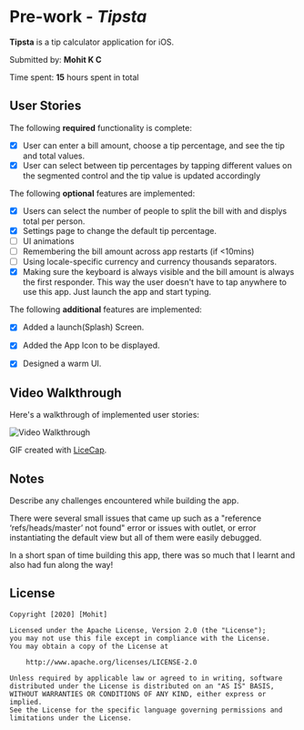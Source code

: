 # Pre-work - *Tipsta*

**Tipsta** is a tip calculator application for iOS.

Submitted by: **Mohit K C**

Time spent: **15** hours spent in total

## User Stories

The following **required** functionality is complete:

* [x] User can enter a bill amount, choose a tip percentage, and see the tip and total values.
* [x] User can select between tip percentages by tapping different values on the segmented control and the tip value is updated accordingly

The following **optional** features are implemented:

* [x] Users can select the number of people to split the bill with and displys total per person.
* [x] Settings page to change the default tip percentage.
* [ ] UI animations
* [ ] Remembering the bill amount across app restarts (if <10mins)
* [ ] Using locale-specific currency and currency thousands separators.
* [x] Making sure the keyboard is always visible and the bill amount is always the first responder. This way the user doesn't have to tap anywhere to use this app. Just launch the app and start typing.

The following **additional** features are implemented:

* [x] Added a launch(Splash) Screen.
* [x] Added the App Icon to be displayed.
* [x] Designed a warm UI.


## Video Walkthrough

Here's a walkthrough of implemented user stories:

<img src='https://i.imgur.com/Q9OEEC3.gif' title='Video Walkthrough' width='' alt='Video Walkthrough' />

GIF created with [LiceCap](http://www.cockos.com/licecap/).

## Notes

Describe any challenges encountered while building the app.

There were several small issues that came up such as a "reference ‘refs/heads/master’ not found" error or issues with outlet, or error instantiating the default view but all of them were easily debugged. 

In a short span of time building this app, there was so much that I learnt and also had fun along the way!

## License

    Copyright [2020] [Mohit]

    Licensed under the Apache License, Version 2.0 (the "License");
    you may not use this file except in compliance with the License.
    You may obtain a copy of the License at

        http://www.apache.org/licenses/LICENSE-2.0

    Unless required by applicable law or agreed to in writing, software
    distributed under the License is distributed on an "AS IS" BASIS,
    WITHOUT WARRANTIES OR CONDITIONS OF ANY KIND, either express or implied.
    See the License for the specific language governing permissions and
    limitations under the License.

